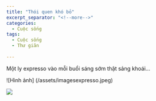 ```yaml
---
title: "Thói quen khó bỏ"
excerpt_separator: "<!--more-->"
categories:
  - Cuộc sống
tags:
  - Cuộc sống
  - Thư giãn
  
---
```


Một ly expresso vào mỗi buổi sáng sớm thật sảng khoái...

![Hình ảnh] (/assets/imagesexpresso.jpeg)

<p><img src="/assets/imagesexpresso.jpeg" /> </p>
